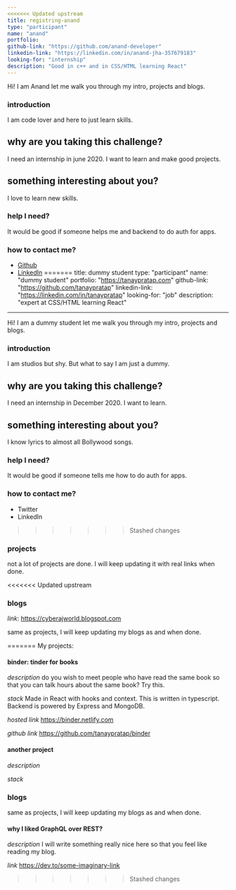 ```yaml
---
<<<<<<< Updated upstream
title: registring-anand
type: "participant"
name: "anand"
portfolio: 
github-link: "https://github.com/anand-developer"
linkedin-link: "https://linkedin.com/in/anand-jha-357679183"
looking-for: "internship"
description: "Good in c++ and in CSS/HTML learning React"
---
```


Hi! I am Anand let me walk you through my intro, projects and blogs.

### introduction

I am code lover and here to just learn skills.

## why are you taking this challenge?

I need an internship in june 2020.
I want to learn and make good projects.

## something interesting about you?

I love to learn new skills.

### help I need?

It would be good if someone helps me and backend to do auth for apps.

### how to contact me?

- [Github](https://github.com/anand-developer)
- [LinkedIn](https://linkedin.com/in/anand-jha-357679183)
=======
title: dummy student
type: "participant"
name: "dummy student"
portfolio: "https://tanaypratap.com"
github-link: "https://github.com/tanaypratap"
linkedin-link: "https://linkedin.com/in/tanaypratap"
looking-for: "job"
description: "expert at CSS/HTML learning React"
---

Hi! I am a dummy student let me walk you through my intro, projects and blogs.

### introduction

I am studios but shy. But what to say I am just a dummy.

## why are you taking this challenge?

I need an internship in December 2020.
I want to learn.

## something interesting about you?

I know lyrics to almost all Bollywood songs.

### help I need?

It would be good if someone tells me how to do auth for apps.

### how to contact me?

- Twitter
- LinkedIn
>>>>>>> Stashed changes

### projects

not a lot of projects are done. I will keep updating it with real links when done.

<<<<<<< Updated upstream

### blogs

_link_: https://cyberajworld.blogspot.com

same as projects, I will keep updating my blogs as and when done.

=======
My projects:

#### binder: tinder for books

_description_ do you wish to meet people who have read the same book so that you can talk hours about the same book? Try this.

_stack_ Made in React with hooks and context. This is written in typescript. Backend is powered by Express and MongoDB.

_hosted link_ https://binder.netlify.com

_github link_ https://github.com/tanaypratap/binder

#### another project

_description_

_stack_

### blogs

same as projects, I will keep updating my blogs as and when done.

#### why I liked GraphQL over REST?

_description_ I will write something really nice here so that you feel like reading my blog.

_link_ https://dev.to/some-imaginary-link
>>>>>>> Stashed changes
